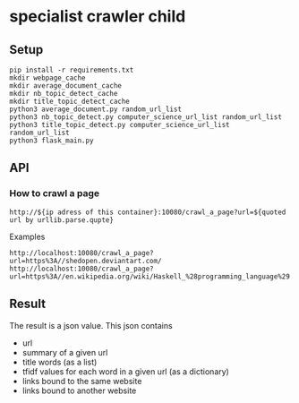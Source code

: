 # specialist crawler child
## Setup
```
pip install -r requirements.txt
mkdir webpage_cache
mkdir average_document_cache
mkdir nb_topic_detect_cache
mkdir title_topic_detect_cache
python3 average_document.py random_url_list
python3 nb_topic_detect.py computer_science_url_list random_url_list
python3 title_topic_detect.py computer_science_url_list random_url_list
python3 flask_main.py
```
## API
### How to crawl a page
```
http://${ip adress of this container}:10080/crawl_a_page?url=${quoted url by urllib.parse.qupte}
```
Examples
```
http://localhost:10080/crawl_a_page?url=https%3A//shedopen.deviantart.com/
http://localhost:10080/crawl_a_page?url=https%3A//en.wikipedia.org/wiki/Haskell_%28programming_language%29
```
## Result
The result is a json value.
This json contains
- url
- summary of a given url
- title words (as a list)
- tfidf values for each word in a given url (as a dictionary)
- links bound to the same website
- links bound to another website

